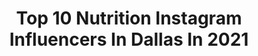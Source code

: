 ---
title: Top 10 Nutrition Instagram Influencers In Dallas In 2021
description: >-
  Find top nutrition Instagram influencers in Dallas in 2021. Most popular hashtags: #fitness #dallas #texas.
platform: Instagram
hits: 29
text_top: See the most popular Instagram influencers on inBeat.
text_bottom: Our platform holds 29 Instagram influencers like this in Dallas, United States for you to collaborate.
profiles:
  - username: "notyouravg_mom"
    fullname: >-
      Brenda Garza
    bio: >-
      Lifestyle Blogger & #contentcreator 🤝 Here to inspire healthy living through nutrition, fitness, beauty & business. 📍Dallas TX 📧 DM for collabs
    location: "United States"
    followers: 22619
    engagement: 639
    commentsToLikes: 0.067088
    id: ckap0ncegr1y10i780nlz0oh0
    verified: false
    hashtags: "#votelikeamadre, #momlife, #healthylifestyle, #skincare"
  - username: "aneshea_shali"
    fullname: >-
      Aneshea Shali
    bio: >-
      @corecampchallenge DALLAS, TX📍🤘🏽 @be.empowered.nutrition Athlete @bravosierra_usa Athlete
    location: "United States"
    followers: 26329
    engagement: 518
    commentsToLikes: 0.045723
    id: ck6ui0kwvccno0j713equ14rl
    verified: false
    hashtags: "#fitbox, #fitfam, #dirty30, #corecampchallenge"
  - username: "anjelicacirone"
    fullname: >-
      Anjelica Cirone
    bio: >-
      ❤️ University of Louisville All-Girl Cheerleader alumna 🇺🇸 2X USA World Champion 💪 Trainer at @bodymachinefitness 💉 @realdrdallas 📍 Dallas
    location: "United States"
    followers: 4514
    engagement: 1172
    commentsToLikes: 0.056867
    id: ckaoynh0ai8w10i78e9maxo2e
    verified: false
    hashtags: "#cheer, #workoutmotivation, #badass, #dallas"
  - username: "_cecereneee"
    fullname: >-
      Sierra 🎀
    bio: >-
      👩🏽‍⚕️| Crisis Response Nurse 🏈| Sports Medicine + Athletic Screener 📚| LVN-RN 𝓬/𝓸 ‘21 📍| Dallas, TX
    location: "United States"
    followers: 6389
    engagement: 3332
    commentsToLikes: 0.083496
    id: ck0w77irbc5ji0i19s0srz1in
    verified: false
    hashtags: "#brandambassador, #healthcare, #pwrcorwaistband, #urbanescrubs"
  - username: "_ronaldguzman"
    fullname: >-
      Ronald Guzman
    bio: >-
      #blessed #Diosestaconmigo. 🇩🇴 •Profesional Baseball player for the Texas Rangers @rangers •Dallas Tx📍 •La Vega DR •👻 Ronaldguzman11
    location: "United States"
    followers: 44319
    engagement: 635
    commentsToLikes: 0.021733
    id: ck55jsgpixna20i11nr3g6g6d
    verified: true
    hashtags: "#partner, #nutrition, #st2020, #weareback"
  - username: "kenziexhitz"
    fullname: >-
      Kenzie Hitz
    bio: >-
      👩🏻‍💻 Lifestyle and Travel Blogger 📸 Content Creator 💌 kenzie@kenziexhitz.com 📍Dallas ✨ @ELMNTLagency
    location: "United States"
    followers: 10485
    engagement: 748
    commentsToLikes: 0.042385
    id: ck6tz6tye7yh40j71piww1ebi
    verified: false
    hashtags: "#ad, #sponsored, #pizzalover, #tulapartner"
  - username: "elijahmaine.1"
    fullname: >-
      Chief Maine
    bio: >-
      Navy Chief/Father/Husband 🇺🇸 Dallas,TX Navy Recruiter 🇺🇸 Entrepreneur/CEO @cnc.apparel @be.empowered.nutrition
    location: "United States"
    followers: 14893
    engagement: 555
    commentsToLikes: 0.041327
    id: ck0w1lmp8jyfj0i19t3xkayo1
    verified: false
    hashtags: "#fitops, #texas, #navyrecruiter, #dallas"
  - username: "thetrendytomboy"
    fullname: >-
      Rachel Spross | Lifestyle Blog
    bio: >-
      tomboy with a feminine side style + fitness NASM CPT + instructor Precision L1 nutrition coach healthy foodie Austin ↔️ Waco ↔️ Dallas
    location: "United States"
    followers: 41236
    engagement: 77
    commentsToLikes: 0.045576
    id: ck13bqq1awpys0i19pk57ql25
    verified: false
    hashtags: "#lucchesecasual, #treatmeal, #mylucchese, #lucchesepartner"
  - username: "aditwirls"
    fullname: >-
      Adaline Bebo
    bio: >-
      All my Glory to God • Baton Twirling World Champion • CMMOA • Baylor Alumni ‘19 • Neuroscientist • #BeBold Dallas, TX @nymmg
    location: "United States"
    followers: 13389
    engagement: 944
    commentsToLikes: 0.025909
    id: ck0twuvnigufi0i19qpn5l5zt
    verified: false
    hashtags: "#gymnastics, #twirling, #trainer, #rg"
  - username: "ramfitness_d1"
    fullname: >-
      Ramiro Dominguez
    bio: >-
      • Dallas/Fort Worth, Tx • Construction Operator 👷🏼‍♂️ • Fitness/Nutrition 💪🏼 • Photography 📸 @staunch.nation : ramfit10 @DOYOUEVEN discount code👇🏼
    location: "United States"
    followers: 8337
    engagement: 858
    commentsToLikes: 0.059329
    id: ck8t0vso1tifr0j782qa7q6zn
    verified: false
    hashtags: ""
---